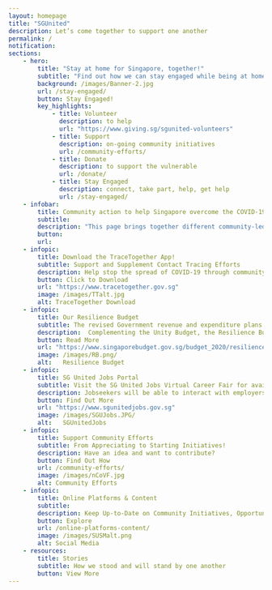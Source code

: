 ```yaml
---
layout: homepage
title: "SGUnited"
description: Let’s come together to support one another
permalink: /
notification: 
sections:
    - hero:
        title: "Stay at home for Singapore, together!"
        subtitle: "Find out how we can stay engaged while being at home"
        background: /images/Banner-2.jpg
        url: /stay-engaged/
        button: Stay Engaged!
        key_highlights:
            - title: Volunteer
              description: to help
              url: "https://www.giving.sg/sgunited-volunteers" 
            - title: Support
              description: on-going community initiatives 
              url: /community-efforts/
            - title: Donate
              description: to support the vulnerable
              url: /donate/                           
            - title: Stay Engaged
              description: connect, take part, help, get help
              url: /stay-engaged/            
    - infobar:
        title: Community action to help Singapore overcome the COVID-19    
        subtitle: 
        description: "This page brings together different community-led COVID-19 responses. To those who have stepped forward, we salute your efforts! We hope it inspires more of us to help one another get through this challenging time. #SGUnited"
        button:
        url:
    - infopic:
        title: Download the TraceTogether App!
        subtitle: Support and Supplement Contact Tracing Efforts
        description: Help stop the spread of COVID-19 through community-driven contact tracing. 
        button: Click to Download
        url: "https://www.tracetogether.gov.sg"
        image: /images/TTalt.jpg
        alt: TraceTogether Download
    - infopic:
        title: Our Resilience Budget
        subtitle: The revised Government revenue and expenditure plans for the current financial year
        description:  Complementing the Unity Budget, the Resilience Budget addresses the rapidly evolving COVID-19 situation and the impact on Singapore’s economy and society.
        button: Read More
        url: "https://www.singaporebudget.gov.sg/budget_2020/resilience-budget"
        image: /images/RB.png/
        alt:   Resilience Budget
    - infopic:
        title: SG United Jobs Portal
        subtitle: Visit the SG United Jobs Virtual Career Fair for available job opportunities
        description: Jobseekers will be able to interact with employers virtually for interviews, and access career-related resources and insights to assist them in their job search.         
        button: Find Out More
        url: "https://www.sgunitedjobs.gov.sg"
        image: /images/SGUJobs.JPG/
        alt:   SGUnitedJobs
    - infopic:
        title: Support Community Efforts
        subtitle: From Appreciating to Starting Initiatives!
        description: Have an idea and want to contribute?
        button: Find Out How
        url: /community-efforts/
        image: /images/nCoVF.jpg
        alt: Community Efforts
    - infopic:
        title: Online Platforms & Content
        subtitle: 
        description: Keep Up-to-Date on Community Initiatives, Opportunities and Content
        button: Explore
        url: /online-platforms-content/
        image: /images/SUSMalt.png
        alt: Social Media
    - resources:
        title: Stories
        subtitle: How we stood and will stand by one another
        button: View More
---
```

